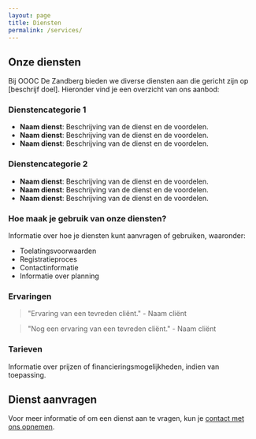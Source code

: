 ```yaml
---
layout: page
title: Diensten
permalink: /services/
---
```


## Onze diensten

Bij OOOC De Zandberg bieden we diverse diensten aan die gericht zijn op [beschrijf doel]. Hieronder vind je een overzicht van ons aanbod:

### Dienstencategorie 1

- **Naam dienst**: Beschrijving van de dienst en de voordelen.
- **Naam dienst**: Beschrijving van de dienst en de voordelen.
- **Naam dienst**: Beschrijving van de dienst en de voordelen.

### Dienstencategorie 2

- **Naam dienst**: Beschrijving van de dienst en de voordelen.
- **Naam dienst**: Beschrijving van de dienst en de voordelen.
- **Naam dienst**: Beschrijving van de dienst en de voordelen.

### Hoe maak je gebruik van onze diensten?

Informatie over hoe je diensten kunt aanvragen of gebruiken, waaronder:

- Toelatingsvoorwaarden
- Registratieproces
- Contactinformatie
- Informatie over planning

### Ervaringen

> "Ervaring van een tevreden cliënt." - Naam cliënt

> "Nog een ervaring van een tevreden cliënt." - Naam cliënt

### Tarieven

Informatie over prijzen of financieringsmogelijkheden, indien van toepassing.

## Dienst aanvragen

Voor meer informatie of om een dienst aan te vragen, kun je [contact met ons opnemen](/contact).
